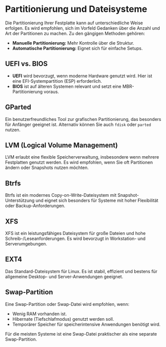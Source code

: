 # Partitionierung und Dateisysteme
Die Partitionierung Ihrer Festplatte kann auf unterschiedliche Weise erfolgen. Es wird empfohlen, sich im Vorfeld Gedanken über die Anzahl und Art der Partitionen zu machen. Zu den gängigen Methoden gehören:
- **Manuelle Partitionierung:** Mehr Kontrolle über die Struktur.
- **Automatische Partitionierung:** Eignet sich für einfache Setups.

## UEFI vs. BIOS
- **UEFI** wird bevorzugt, wenn moderne Hardware genutzt wird. Hier ist eine EFI-Systempartition (ESP) erforderlich.
- **BIOS** ist auf älteren Systemen relevant und setzt eine MBR-Partitionierung voraus.

## GParted
Ein benutzerfreundliches Tool zur grafischen Partitionierung, das besonders für Anfänger geeignet ist. Alternativ können Sie auch `fdisk` oder `parted` nutzen.

## LVM (Logical Volume Management)
LVM erlaubt eine flexible Speicherverwaltung, insbesondere wenn mehrere Festplatten genutzt werden. Es wird empfohlen, wenn Sie oft Partitionen ändern oder Snapshots nutzen möchten.

## Btrfs
Btrfs ist ein modernes Copy-on-Write-Dateisystem mit Snapshot-Unterstützung und eignet sich besonders für Systeme mit hoher Flexibilität oder Backup-Anforderungen.

## XFS
XFS ist ein leistungsfähiges Dateisystem für große Dateien und hohe Schreib-/Leseanforderungen. Es wird bevorzugt in Workstation- und Serverumgebungen.

## EXT4
Das Standard-Dateisystem für Linux. Es ist stabil, effizient und bestens für allgemeine Desktop- und Server-Anwendungen geeignet.

## Swap-Partition
Eine Swap-Partition oder Swap-Datei wird empfohlen, wenn:
- Wenig RAM vorhanden ist.
- Hibernate (Tiefschlafmodus) genutzt werden soll.
- Temporärer Speicher für speicherintensive Anwendungen benötigt wird.

Für die meisten Systeme ist eine Swap-Datei praktischer als eine separate Swap-Partition.
